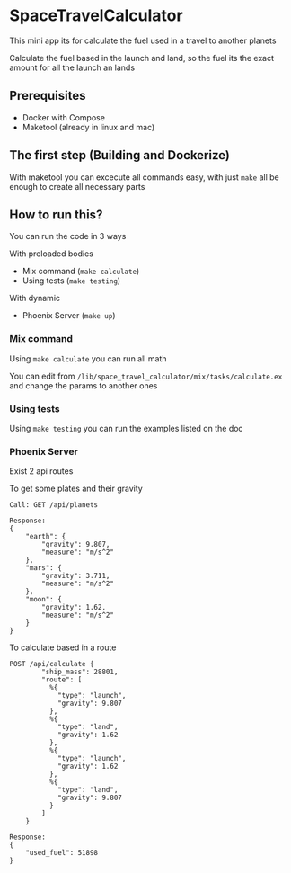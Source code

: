 # SpaceTravelCalculator

This mini app its for calculate the fuel used in a travel to another planets

Calculate the fuel based in the launch and land, so the fuel its the exact amount for all the launch an lands

## Prerequisites

- Docker with Compose
- Maketool (already in linux and mac)

## The first step (Building and Dockerize)

With maketool you can excecute all commands easy, with just `make` all be enough to create all necessary parts

## How to run this?

You can run the code in 3 ways

With preloaded bodies
- Mix command (`make calculate`)
- Using tests (`make testing`)
  
With dynamic
- Phoenix Server (`make up`)

### Mix command

Using `make calculate` you can run all math

You can edit from `/lib/space_travel_calculator/mix/tasks/calculate.ex` and change the params to another ones

### Using tests

Using `make testing` you can run the examples listed on the doc

### Phoenix Server

Exist 2 api routes

To get some plates and their gravity

```
Call: GET /api/planets

Response: 
{
    "earth": {
        "gravity": 9.807, 
        "measure": "m/s^2"
    },
    "mars": {
        "gravity": 3.711, 
        "measure": "m/s^2"
    },
    "moon": {
        "gravity": 1.62, 
        "measure": "m/s^2"
    }
}
```

To calculate based in a route

```
POST /api/calculate {
        "ship_mass": 28801,
        "route": [
          %{
            "type": "launch",
            "gravity": 9.807
          },
          %{
            "type": "land",
            "gravity": 1.62
          },
          %{
            "type": "launch",
            "gravity": 1.62
          },
          %{
            "type": "land",
            "gravity": 9.807
          }
        ]
    }

Response: 
{
    "used_fuel": 51898
}
```

